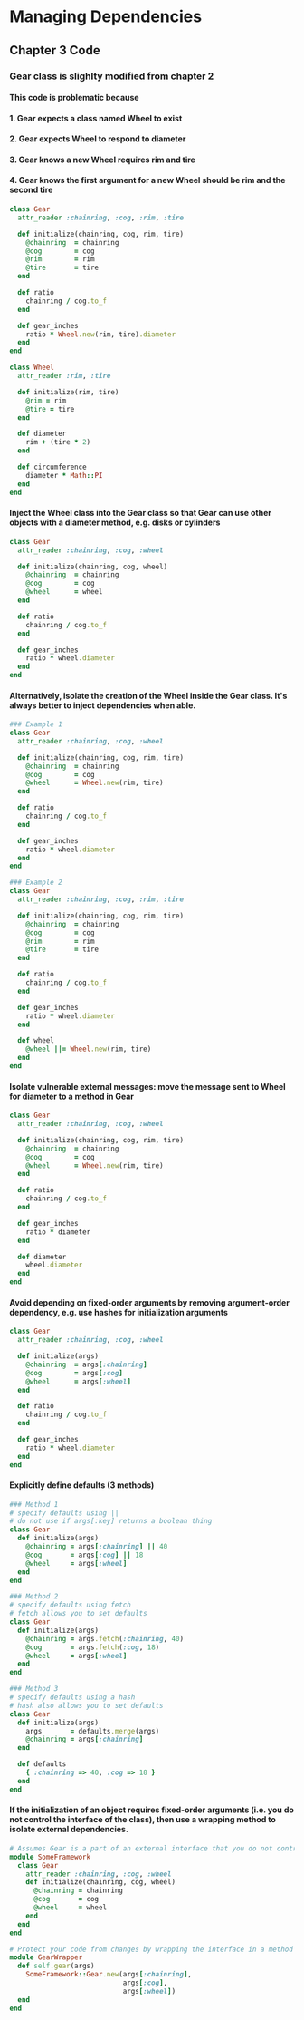 # Managing Dependencies 

## Chapter 3 Code

### Gear class is slighlty modified from chapter 2

#### This code is problematic because 
#### 1. Gear expects a class named Wheel to exist
#### 2. Gear expects Wheel to respond to diameter
#### 3. Gear knows a new Wheel requires rim and tire
#### 4. Gear knows the first argument for a new Wheel should be rim and the second tire
```ruby
class Gear
  attr_reader :chainring, :cog, :rim, :tire

  def initialize(chainring, cog, rim, tire)
    @chainring  = chainring
    @cog        = cog
    @rim        = rim
    @tire       = tire
  end

  def ratio 
    chainring / cog.to_f
  end

  def gear_inches 
    ratio * Wheel.new(rim, tire).diameter
  end
end

class Wheel
  attr_reader :rim, :tire

  def initialize(rim, tire)
    @rim = rim 
    @tire = tire
  end

  def diameter
    rim + (tire * 2) 
  end

  def circumference
    diameter * Math::PI
  end
end
```
#### Inject the Wheel class into the Gear class so that Gear can use other objects with a diameter method, e.g. disks or cylinders
```ruby
class Gear
  attr_reader :chainring, :cog, :wheel

  def initialize(chainring, cog, wheel)
    @chainring  = chainring
    @cog        = cog
    @wheel      = wheel
  end

  def ratio 
    chainring / cog.to_f
  end

  def gear_inches 
    ratio * wheel.diameter
  end
end
```
#### Alternatively, isolate the creation of the Wheel inside the Gear class. It's always better to inject dependencies when able.
```ruby
### Example 1
class Gear
  attr_reader :chainring, :cog, :wheel

  def initialize(chainring, cog, rim, tire)
    @chainring  = chainring
    @cog        = cog
    @wheel      = Wheel.new(rim, tire)
  end

  def ratio 
    chainring / cog.to_f
  end

  def gear_inches 
    ratio * wheel.diameter
  end
end

### Example 2
class Gear
  attr_reader :chainring, :cog, :rim, :tire

  def initialize(chainring, cog, rim, tire)
    @chainring  = chainring
    @cog        = cog
    @rim        = rim
    @tire       = tire
  end

  def ratio 
    chainring / cog.to_f
  end

  def gear_inches 
    ratio * wheel.diameter
  end

  def wheel
    @wheel ||= Wheel.new(rim, tire)
  end
end
```
#### Isolate vulnerable external messages: move the message sent to Wheel for diameter to a method in Gear
```ruby
class Gear
  attr_reader :chainring, :cog, :wheel

  def initialize(chainring, cog, rim, tire)
    @chainring  = chainring
    @cog        = cog
    @wheel      = Wheel.new(rim, tire)
  end

  def ratio 
    chainring / cog.to_f
  end

  def gear_inches 
    ratio * diameter
  end

  def diameter
    wheel.diameter
  end
end
```
#### Avoid depending on fixed-order arguments by removing argument-order dependency, e.g. use hashes for initialization arguments
```ruby
class Gear
  attr_reader :chainring, :cog, :wheel

  def initialize(args)
    @chainring  = args[:chainring]
    @cog        = args[:cog]
    @wheel      = args[:wheel]
  end

  def ratio 
    chainring / cog.to_f
  end

  def gear_inches 
    ratio * wheel.diameter
  end
end
```

#### Explicitly define defaults (3 methods)
```ruby
### Method 1
# specify defaults using ||
# do not use if args[:key] returns a boolean thing
class Gear
  def initialize(args)
    @chainring = args[:chainring] || 40
    @cog       = args[:cog] || 18
    @wheel     = args[:wheel]
  end
end

### Method 2
# specify defaults using fetch
# fetch allows you to set defaults
class Gear
  def initialize(args)
    @chainring = args.fetch(:chainring, 40)
    @cog       = args.fetch(:cog, 18)
    @wheel     = args[:wheel]
  end
end

### Method 3
# specify defaults using a hash
# hash also allows you to set defaults
class Gear
  def initialize(args)
    args       = defaults.merge(args)
    @chainring = args[:chainring]
  end

  def defaults
    { :chainring => 40, :cog => 18 }
  end
end
```
#### If the initialization of an object requires fixed-order arguments (i.e. you do not control the interface of the class), then use a wrapping method to isolate external dependencies.
```ruby
# Assumes Gear is a part of an external interface that you do not control
module SomeFramework
  class Gear
    attr_reader :chainring, :cog, :wheel
    def initialize(chainring, cog, wheel)
      @chainring = chainring
      @cog       = cog 
      @wheel     = wheel
    end
  end
end

# Protect your code from changes by wrapping the interface in a method
module GearWrapper
  def self.gear(args)
    SomeFramework::Gear.new(args[:chainring], 
                            args[:cog], 
                            args[:wheel])
  end
end
```

